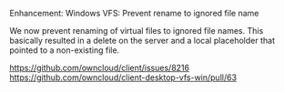 Enhancement: Windows VFS: Prevent rename to ignored file name

We now prevent renaming of virtual files to ignored file names.
This basically resulted in a delete on the server and a local placeholder that pointed to a non-existing file.

https://github.com/owncloud/client/issues/8216
https://github.com/owncloud/client-desktop-vfs-win/pull/63
